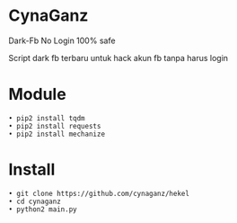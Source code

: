 # CynaGanz
Dark-Fb No Login 100% safe

Script dark fb terbaru untuk hack akun fb tanpa harus login

# Module
```
• pip2 install tqdm
• pip2 install requests
• pip2 install mechanize
```
# Install
```
• git clone https://github.com/cynaganz/hekel
• cd cynaganz
• python2 main.py
```
